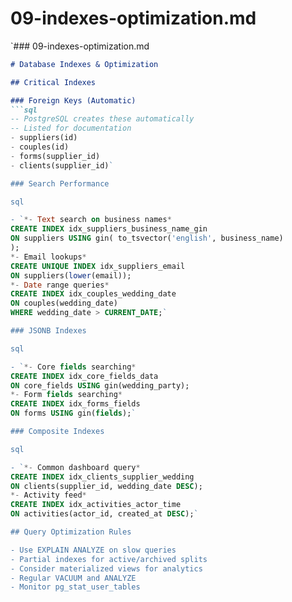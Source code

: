 # 09-indexes-optimization.md

`### 09-indexes-optimization.md
```markdown
# Database Indexes & Optimization

## Critical Indexes

### Foreign Keys (Automatic)
```sql
-- PostgreSQL creates these automatically
-- Listed for documentation
- suppliers(id)
- couples(id) 
- forms(supplier_id)
- clients(supplier_id)`

### Search Performance

sql

- `*- Text search on business names*
CREATE INDEX idx_suppliers_business_name_gin
ON suppliers USING gin( to_tsvector('english', business_name)
);
*- Email lookups*
CREATE UNIQUE INDEX idx_suppliers_email
ON suppliers(lower(email));
*- Date range queries*
CREATE INDEX idx_couples_wedding_date
ON couples(wedding_date)
WHERE wedding_date > CURRENT_DATE;`

### JSONB Indexes

sql

- `*- Core fields searching*
CREATE INDEX idx_core_fields_data
ON core_fields USING gin(wedding_party);
*- Form fields searching* 
CREATE INDEX idx_forms_fields
ON forms USING gin(fields);`

### Composite Indexes

sql

- `*- Common dashboard query*
CREATE INDEX idx_clients_supplier_wedding
ON clients(supplier_id, wedding_date DESC);
*- Activity feed*
CREATE INDEX idx_activities_actor_time
ON activities(actor_id, created_at DESC);`

## Query Optimization Rules

- Use EXPLAIN ANALYZE on slow queries
- Partial indexes for active/archived splits
- Consider materialized views for analytics
- Regular VACUUM and ANALYZE
- Monitor pg_stat_user_tables